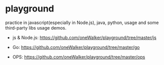 # playground

practice in javascript(especially in Node.js), java, python, usage and some third-party libs usage demos.

- js & Node.js: <https://github.com/oneWalker/playground/tree/master/js>

- Go: <https://github.com/oneWalker/playground/tree/master/go>

- OPS: <https://github.com/oneWalker/playground/tree/master/ops>
